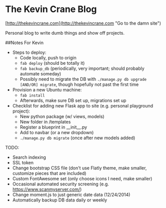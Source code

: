 The Kevin Crane Blog
====================

[http://thekevincrane.com](http://thekevincrane.com "Go to the damn site")

Personal blog to write dumb things and show off projects.

##Notes For Kevin

- Steps to deploy:
    - Code locally, push to origin
    - ``` fab deploy ``` (should be totally it)
    - ``` fab backup_db ``` (periodically, very important; should probably automate someday)
    - Possibly need to migrate the DB with ``` ./manage.py db upgrade [AND/OR] migrate ```, though hopefully not past the first time
- Provision a new Ubuntu machine:
    - ``` fab install ```
    - Afterwards, make sure DB set up, migrations set up
- Checklist for adding new Flask app to site (e.g. personal playground project):
    - New python package (w/ views, models)
    - New folder in /templates
    - Register a blueprint in \_\_init\_\_.py
    - Add to navbar (or a new dropdown)
    - ``` ./manage.py db migrate ``` (once after new models added)

TODO:
- Search indexing
- SSL token
- Change bootstrap CSS file (don't use Flatly theme, make smaller, customize pieces that are included)
- Custom FontAwesome set (only choose icons I need, make smaller)
- Occasional automated security screening (e.g. https://www.scanmyserver.com/)
- Change moment.js to just generic date data (12/24/2014)
- Automatically backup DB data daily or weekly
